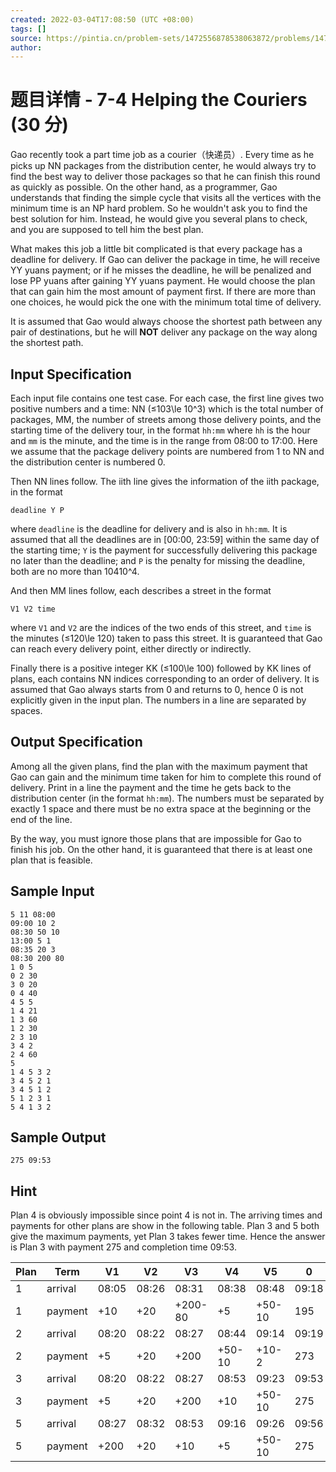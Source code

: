 ```yaml
---
created: 2022-03-04T17:08:50 (UTC +08:00)
tags: []
source: https://pintia.cn/problem-sets/1472556878538063872/problems/1472557013124890624
author: 
---
```


# 题目详情 - 7-4 Helping the Couriers (30 分)

Gao recently took a part time job as a courier（快递员）. Every time as he picks up NN packages from the distribution center, he would always try to find the best way to deliver those packages so that he can finish this round as quickly as possible. On the other hand, as a programmer, Gao understands that finding the simple cycle that visits all the vertices with the minimum time is an NP hard problem. So he wouldn't ask you to find the best solution for him. Instead, he would give you several plans to check, and you are supposed to tell him the best plan.

What makes this job a little bit complicated is that every package has a deadline for delivery. If Gao can deliver the package in time, he will receive YY yuans payment; or if he misses the deadline, he will be penalized and lose PP yuans after gaining YY yuans payment. He would choose the plan that can gain him the most amount of payment first. If there are more than one choices, he would pick the one with the minimum total time of delivery.

It is assumed that Gao would always choose the shortest path between any pair of destinations, but he will **NOT** deliver any package on the way along the shortest path.

## Input Specification

Each input file contains one test case. For each case, the first line gives two positive numbers and a time: NN (≤103\\le 10^3) which is the total number of packages, MM, the number of streets among those delivery points, and the starting time of the delivery tour, in the format `hh:mm` where `hh` is the hour and `mm` is the minute, and the time is in the range from 08:00 to 17:00. Here we assume that the package delivery points are numbered from 1 to NN and the distribution center is numbered 0.

Then NN lines follow. The iith line gives the information of the iith package, in the format

    deadline Y P

where `deadline` is the deadline for delivery and is also in `hh:mm`. It is assumed that all the deadlines are in \[00:00, 23:59\] within the same day of the starting time; `Y` is the payment for successfully delivering this package no later than the deadline; and `P` is the penalty for missing the deadline, both are no more than 10410^4.

And then MM lines follow, each describes a street in the format

    V1 V2 time

where `V1` and `V2` are the indices of the two ends of this street, and `time` is the minutes (≤120\\le 120) taken to pass this street. It is guaranteed that Gao can reach every delivery point, either directly or indirectly.

Finally there is a positive integer KK (≤100\\le 100) followed by KK lines of plans, each contains NN indices corresponding to an order of delivery. It is assumed that Gao always starts from 0 and returns to 0, hence 0 is not explicitly given in the input plan. The numbers in a line are separated by spaces.

## Output Specification

Among all the given plans, find the plan with the maximum payment that Gao can gain and the minimum time taken for him to complete this round of delivery. Print in a line the payment and the time he gets back to the distribution center (in the format `hh:mm`). The numbers must be separated by exactly 1 space and there must be no extra space at the beginning or the end of the line.

By the way, you must ignore those plans that are impossible for Gao to finish his job. On the other hand, it is guaranteed that there is at least one plan that is feasible.

## Sample Input

    5 11 08:00
    09:00 10 2
    08:30 50 10
    13:00 5 1
    08:35 20 3
    08:30 200 80
    1 0 5
    0 2 30
    3 0 20
    0 4 40
    4 5 5
    1 4 21
    1 3 60
    1 2 30
    2 3 10
    3 4 2
    2 4 60
    5
    1 4 5 3 2
    3 4 5 2 1
    3 4 5 1 2
    5 1 2 3 1
    5 4 1 3 2

## Sample Output

    275 09:53

## Hint

Plan 4 is obviously impossible since point 4 is not in. The arriving times and payments for other plans are show in the following table. Plan 3 and 5 both give the maximum payments, yet Plan 3 takes fewer time. Hence the answer is Plan 3 with payment 275 and completion time 09:53.

| Plan | Term | V1 | V2 | V3 | V4 | V5 | 0 |
| --- | --- | --- | --- | --- | --- | --- | --- |
| 1 | arrival | 08:05 | 08:26 | 08:31 | 08:38 | 08:48 | 09:18 |
| 1 | payment | +10 | +20 | +200-80 | +5 | +50-10 | 195 |
| 2 | arrival | 08:20 | 08:22 | 08:27 | 08:44 | 09:14 | 09:19 |
| 2 | payment | +5 | +20 | +200 | +50-10 | +10-2 | 273 |
| 3 | arrival | 08:20 | 08:22 | 08:27 | 08:53 | 09:23 | 09:53 |
| 3 | payment | +5 | +20 | +200 | +10 | +50-10 | 275 |
| 5 | arrival | 08:27 | 08:32 | 08:53 | 09:16 | 09:26 | 09:56 |
| 5 | payment | +200 | +20 | +10 | +5 | +50-10 | 275 |

